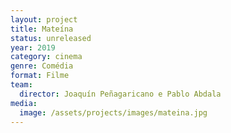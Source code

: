 ```yaml
---
layout: project
title: Mateína
status: unreleased
year: 2019
category: cinema
genre: Comédia
format: Filme
team:
  director: Joaquín Peñagaricano e Pablo Abdala
media:
  image: /assets/projects/images/mateina.jpg
---
```

